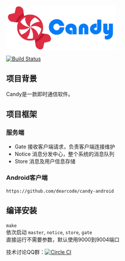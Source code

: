 ![Logo](https://raw.githubusercontent.com/dearcode/web/master/logo.png "Candy logo")

[![Build Status](https://travis-ci.org/dearcode/candy.svg?branch=master)](https://travis-ci.org/dearcode/candy)


## 项目背景 
  Candy是一款即时通信软件。  

## 项目框架 
### 服务端  
  * Gate 接收客户端请求，负责客户端连接维护  
  * Notice 消息分发中心，整个系统的消息队列  
  * Store 消息及用户信息存储  

### Android客户端
    https://github.com/dearcode/candy-android  

## 编译安装 
  `make`  
  依次启动 `master`, `notice`, `store`, `gate`  
  直接运行不需要参数，默认使用9000到9004端口   


技术讨论QQ群：[![Circle CI](http://pub.idqqimg.com/wpa/images/group.png)](http://shang.qq.com/wpa/qunwpa?idkey=d43cad7db88d71f70da81523c02b2fe59343111e1d0a9d5f5ac2a198ee047279)



